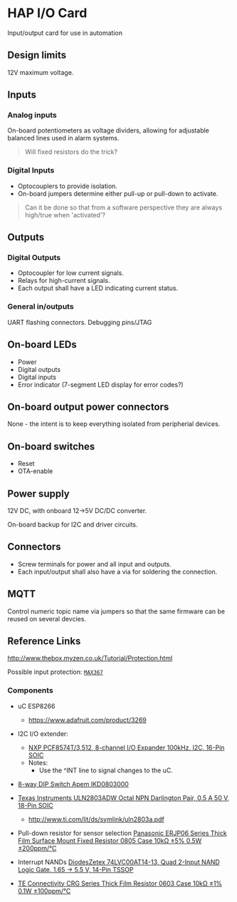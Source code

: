 # HAP I/O Card
Input/output card for use in automation

## Design limits
12V maximum voltage.

## Inputs

### Analog inputs

On-board potentiometers as voltage dividers, allowing for adjustable balanced lines used in alarm systems.
> Will fixed resistors do the trick?

### Digital Inputs

* Optocouplers to provide isolation.
* On-board jumpers determine either pull-up or pull-down to activate.

> Can it be done so that from a software perspective they are always high/true when 'activated'?

## Outputs

### Digital Outputs

* Optocoupler for low current signals.
* Relays for high-current signals.
* Each output shall have a LED indicating current status.

### General in/outputs

UART flashing connectors.
Debugging pins/JTAG

## On-board LEDs
* Power
* Digital outputs
* Digital inputs
* Error indicator (7-segment LED display for error codes?)

## On-board output power connectors
None - the intent is to keep everything isolated from peripherial devices.

## On-board switches
* Reset
* OTA-enable

## Power supply
12V DC, with onboard 12->5V DC/DC converter.

On-board backup for I2C and driver circuits.

## Connectors

* Screw terminals for power and all input and outputs.
* Each input/output shall also have a via for soldering the connection.

## MQTT

Control numeric topic name via jumpers so that the same firmware can be reused on several devcies.

## Reference Links

http://www.thebox.myzen.co.uk/Tutorial/Protection.html

Possible input protection: [`MAX367`](
https://www.maximintegrated.com/en/products/interface/signal-line-protection-ics/signal-line-protectors/MAX367.html/tb_tab0)

### Components

* uC ESP8266
  * https://www.adafruit.com/product/3269

* I2C I/O extender:
  * [NXP PCF8574T/3,512, 8-channel I/O Expander 100kHz, I2C, 16-Pin SOIC](http://se.rs-online.com/web/p/i-o-expanders/0510780/)
  * Notes:
    * Use the ^INT line to signal changes to the uC.
* [8-way DIP Switch Apem IKD0803000](http://se.rs-online.com/web/p/dip-sip-switches/8772312/)
* [Texas Instruments ULN2803ADW Octal NPN Darlington Pair, 0.5 A 50 V, 18-Pin SOIC](http://se.rs-online.com/web/p/darlington-transistors/6466311/)
  * http://www.ti.com/lit/ds/symlink/uln2803a.pdf
* Pull-down resistor for sensor selection [Panasonic ERJP06 Series Thick Film Surface Mount Fixed Resistor 0805 Case 10kΩ ±5% 0.5W ±200ppm/°C](http://se.rs-online.com/web/p/surface-mount-fixed-resistors/0153797/)
* Interrupt NANDs [DiodesZetex 74LVC00AT14-13, Quad 2-Input NAND Logic Gate, 1.65 → 5.5 V, 14-Pin TSSOP](http://se.rs-online.com/web/p/standard-logic-gates/7705294/)
* [TE Connectivity CRG Series Thick Film Resistor 0603 Case 10kΩ ±1% 0.1W ±100ppm/°C](http://se.rs-online.com/web/p/surface-mount-fixed-resistors/1251173/)